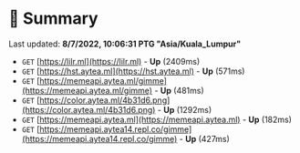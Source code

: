 # 📖 Summary
Last updated: **8/7/2022, 10:06:31 PTG "Asia/Kuala_Lumpur"**

- `GET` [https://lilr.ml](https://lilr.ml) - **Up** (2409ms)
- `GET` [https://hst.aytea.ml](https://hst.aytea.ml) - **Up** (571ms)
- `GET` [https://memeapi.aytea.ml/gimme](https://memeapi.aytea.ml/gimme) - **Up** (481ms)
- `GET` [https://color.aytea.ml/4b31d6.png](https://color.aytea.ml/4b31d6.png) - **Up** (1292ms)
- `GET` [https://memeapi.aytea.ml](https://memeapi.aytea.ml) - **Up** (182ms)
- `GET` [https://memeapi.aytea14.repl.co/gimme](https://memeapi.aytea14.repl.co/gimme) - **Up** (427ms)
